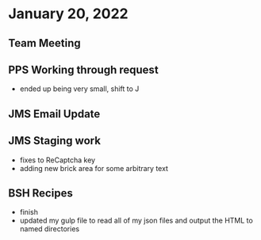 # January 20, 2022

## Team Meeting

## PPS Working through request
- ended up being very small, shift to J

## JMS Email Update

## JMS Staging work
- fixes to ReCaptcha key
- adding new brick area for some arbitrary text

## BSH Recipes
- finish
- updated my gulp file to read all of my json files and output the HTML to named directories

